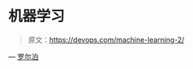 # 机器学习

> 原文：<https://devops.com/machine-learning-2/>

— [罗尔泊](https://devops.com/author/breselman/)